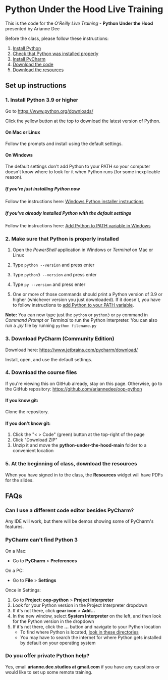 # Python Under the Hood Live Training

This is the code for the *O'Reilly Live Training* - **Python Under the Hood** presented by Arianne Dee

Before the class, please follow these instructions:
1. [Install Python](#1-install-python-36-or-higher)
1. [Check that Python was installed properly](#2-make-sure-that-python-is-properly-installed)
1. [Install PyCharm](#3-download-pycharm-community-edition)
1. [Download the code](#4-download-the-course-files)
5. [Download the resources](#5-at-the-beginning-of-class-download-the-resources)

## Set up instructions
### 1. Install Python 3.9 or higher
Go to https://www.python.org/downloads/

Click the yellow button at the top to download the latest version of Python.

#### On Mac or Linux
Follow the prompts and install using the default settings.

#### On Windows
The default settings don't add Python to your PATH 
so your computer doesn't know where to look for it when Python runs 
(for some inexplicable reason).

##### If you're just installing Python now
Follow the instructions here: [Windows Python installer instructions](docs/WININSTALL.md)

##### If you've already installed Python with the default settings
Follow the instructions here: [Add Python to PATH variable in Windows](docs/WINSETPATH.md)

### 2. Make sure that Python is properly installed
1. Open the *PowerShell* application in Windows
or *Terminal* on Mac or Linux

1. Type `python --version` and press enter

1. Type `python3 --version` and press enter

1. Type `py --version` and press enter

1. One or more of those commands should print 
a Python version of 3.9 or higher 
(whichever version you just downloaded).
 If it doesn't, you have to follow instructions to
 [add Python to your PATH variable](docs/WINSETPATH.md).

**Note:** 
You can now type just the `python` or `python3` or `py` command
in *Command Prompt* or *Terminal* 
to run the Python interpreter.
You can also run a *.py* file by running 
`python filename.py`

### 3. Download PyCharm (Community Edition)
Download here: https://www.jetbrains.com/pycharm/download/

Install, open, and use the default settings.

### 4. Download the course files
If you're viewing this on GitHub already, stay on this page.
Otherwise, go to the GitHub repository: https://github.com/ariannedee/oop-python

#### If you know git:
Clone the repository.

#### If you don't know git:
1. Click the "< > Code" (green) button at the top-right of the page
2. Click "Download ZIP"
3. Unzip it and move the **python-under-the-hood-main** folder to a convenient location

### 5. At the beginning of class, download the resources
When you have signed in to the class,
the **Resources** widget will have PDFs for the slides.

## FAQs

### Can I use a different code editor besides PyCharm?

Any IDE will work, but there will be demos showing some of PyCharm's features.

### PyCharm can't find Python 3

On a Mac:
- Go to **PyCharm** > **Preferences**

On a PC:
- Go to **File** > **Settings**

Once in Settings:
1. Go to **Project: oop-python** > **Project Interpreter**
1. Look for your Python version in the Project Interpreter dropdown
1. If it's not there, click **gear icon** > **Add...**
1. In the new window, select **System Interpreter** on the left, and then look for the Python version in the dropdown
1. If it's not there, click the **...** button and navigate to your Python location
   - To find where Python is located, [look in these directories](docs/PATH_LOCATIONS.md)
   - You may have to search the internet for where Python gets installed by default on your operating system

### Do you offer private Python help?
Yes, email **arianne.dee.studios at gmail.com** if you have any questions
or would like to set up some remote training.

